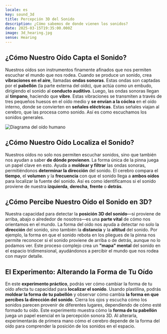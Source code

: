 ```yaml
---
locale: es
key: sound_3d
title: Percepción 3D del Sonido
description: ¿Cómo sabemos de donde vienen los sonidos?
date: 2025-03-15T19:35:00.000Z
image: 3d_hearing.jpg
sense: Hearing
---
```

## ¿Cómo Nuestro Oído Capta el Sonido?

Nuestros oídos son instrumentos finamente afinados que nos permiten escuchar el mundo que nos rodea. Cuando se produce un sonido, crea **vibraciones en el aire**, llamadas **ondas sonoras**. Estas ondas son captadas por el **pabellón** (la parte externa del oído), que actúa como un embudo, dirigiendo el sonido al **conducto auditivo**. Luego, las ondas sonoras llegan al **tímpano**, haciendo que **vibre**. Estas vibraciones se transmiten a través de tres pequeños huesos en el oído medio y **se envían a la cóclea** en el oído interno, donde se convierten en **señales eléctricas**. Estas señales viajan al cerebro, que las procesa como sonido. Así es como escuchamos los sonidos generales.

![Diagrama del oído humano](/decap_assets/ear_es.png)

## ¿Cómo Nuestro Oído Localiza el Sonido?

Nuestros oídos no solo nos permiten escuchar sonidos, sino que también nos ayudan a saber **de dónde provienen**. La forma única de la pinna juega un papel clave en esto. Ayuda a **moldear y filtrar** las ondas sonoras, permitiéndonos **determinar la dirección** del sonido. El cerebro compara el **tiempo**, el **volumen** y la **frecuencia** con que el sonido llega a **ambos oídos** para localizar la fuente del sonido. Así es como identificamos si el sonido proviene de nuestra **izquierda**, **derecha**, **frente** o **detrás**.

## ¿Cómo Percibe Nuestro Oído el Sonido en 3D?

Nuestra capacidad para detectar la **posición 3D del sonido**—si proviene de arriba, abajo o alrededor de nosotros—es una **parte vital** de cómo nos orientamos en el mundo. La forma del oído nos ayuda a detectar no solo la **dirección** del sonido, sino también la **distancia** y la **altitud** del sonido. Por ejemplo, la forma en que el sonido rebota en los pliegues de la pinna nos permite reconocer si el sonido proviene de arriba o de detrás, aunque no lo podamos ver. Este proceso complejo crea un **"mapa" mental** del sonido en el espacio tridimensional, ayudándonos a percibir el mundo que nos rodea con mayor detalle.

## El Experimento: Alterando la Forma de Tu Oído

En este **experimento práctico**, podrás ver cómo cambiar la forma de tu oído afecta tu capacidad para **localizar el sonido**. Usando plastilina, podrás **moldear la forma de tu pabellón** y observar cómo cambia **la forma en que percibes la dirección del sonido**. Cierra los ojos y escucha cómo los sonidos parecen provenir de diferentes lugares, dependiendo de cómo esté formado tu oído. Este experimento muestra cómo la **forma de tu pabellón** juega un papel esencial en la percepción sonora 3D. Al alterarla, experimentarás de primera mano cómo el cerebro depende de la forma del oído para comprender la posición de los sonidos en el espacio.
